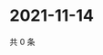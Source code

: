 # 2021-11-14

共 0 条

<!-- BEGIN WEIBO -->
<!-- 最后更新时间 Sun Nov 14 2021 20:22:06 GMT+0800 (China Standard Time) -->

<!-- END WEIBO -->
